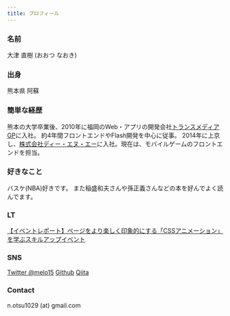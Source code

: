 ```yaml
---
title: プロフィール
---
```


### 名前
大津 直樹 (おおつ なおき)

### 出身
熊本県 阿蘇

### 簡単な経歴
熊本の大学卒業後、2010年に福岡のWeb・アプリの開発会社[トランスメディアGP](http://www.trance-media.co.jp/)に入社。
約4年間フロントエンドやFlash開発を中心に従事。
2014年に上京し、[株式会社ディー・エヌ・エー](http://dena.com/jp/)に入社。現在は、モバイルゲームのフロントエンドを担当。  

### 好きなこと
バスケ(NBA)好きです。
また稲盛和夫さんや孫正義さんなどの本を好んでよく読んでます。  

### LT
[【イベントレポート】ページをより楽しく印象的にする「CSSアニメーション」を学ぶスキルアップイベント](http://www.itstaffing.jp/engineer/entry/20151211_1)

### SNS
[Twitter @melo15](https://twitter.com/melo15)
[Github](https://github.com/NaokiOtsu)
[Qiita](http://qiita.com/melo15)

### Contact
n.otsu1029 (at) gmail.com
